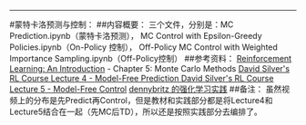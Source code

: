 ﻿---

#蒙特卡洛预测与控制：
##内容概要：
三个文件，分别是：MC Prediction.ipynb（蒙特卡洛预测）， MC Control with Epsilon-Greedy Policies.ipynb（On-Policy 控制）， Off-Policy MC Control with Weighted Importance Sampling.ipynb（Off-Policy控制）
##参考资料：
[Reinforcement Learning: An Introduction](http://incompleteideas.net/sutton/book/bookdraft2017june.pdf) - Chapter 5: Monte Carlo Methods
[David Silver's RL Course Lecture 4 - Model-Free Prediction ](https://www.youtube.com/watch?v=PnHCvfgC_ZA)
[David Silver's RL Course Lecture 5 - Model-Free Control](https://www.youtube.com/watch?v=0g4j2k_Ggc4)
[dennybritz 的强化学习实践](https://github.com/dennybritz/reinforcement-learning)
##备注：
虽然视频上的分布是先Predict再Control，但是教材和实践部分都是将Lecture4和Lecture5结合在一起（先MC后TD），所以还是按照实践部分去编排了。




